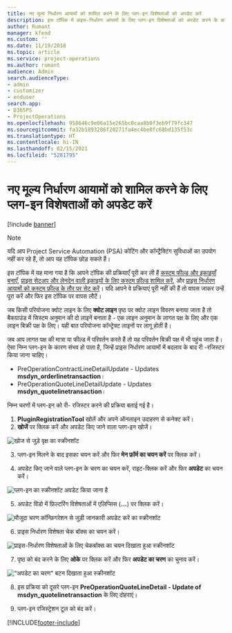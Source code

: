 ```yaml
---
title: नए मूल्य निर्धारण आयामों को शामिल करने के लिए प्लग-इन विशेषताओं को अपडेट करें
description: इस टॉपिक में प्राइस-निर्धारण आयामों के लिए प्लग-इन विशेषताओं को अपडेट करने के बारे में जानकारी प्रदान की गयी है।
author: Rumant
manager: kfend
ms.custom: ''
ms.date: 11/19/2018
ms.topic: article
ms.service: project-operations
ms.author: rumant
audience: Admin
search.audienceType:
- admin
- customizer
- enduser
search.app:
- D365PS
- ProjectOperations
ms.openlocfilehash: 958646c9e06a15e265bc0caa8b0f3eb9f79fc347
ms.sourcegitcommit: fa32b1893286f20271fa4ec4be8fc68bd135f53c
ms.translationtype: HT
ms.contentlocale: hi-IN
ms.lasthandoff: 02/15/2021
ms.locfileid: "5281795"
---
```

# <a name="update-plug-in-attributes-to-include-new-pricing-dimensions"></a>नए मूल्य निर्धारण आयामों को शामिल करने के लिए प्लग-इन विशेषताओं को अपडेट करें

[!include [banner](../includes/psa-now-project-operations.md)]

> [!NOTE]
> यदि आप Project Service Automation (PSA) कोटिंग और कॉन्ट्रैक्टिंग सुविधाओं का उपयोग नहीं कर रहे हैं, तो आप यह टॉपिक छोड़ सकते हैं।

इस टॉपिक में यह माना गया है कि आपने टॉपिक की प्रक्रियाएँ पूरी कर ली हैं [कस्टम फील्ड और इकाइयाँ बनाएँ](create-custom-fields-entities.md), [प्राइस सेटअप और लेनदेन वाली इकाइयों के लिए कस्टम फ़ील्ड शामिल करें](field-references.md), और [प्राइस निर्धारण आयामों को कस्टम फ़ील्ड के तौर पर सेट करें](set-up-pricing-dimensions.md)। यदि आपने वे प्रक्रियाएं पूरी नहीं की हैं तो वापस जाकर उन्हें पूरा करें और फिर इस टॉपिक पर वापस लौटें।

जब किसी परियोजना क्वोट लाइन के लिए **क्वोट लाइन** पृष्ठ पर क्वोट लाइन विवरण बनाया जाता है तो बैकग्राउंड में सिस्टम अनुमान की दो लाइनें बनाता है - एक लाइन अनुमान के लागत पक्ष के लिए और एक लाइन बिक्री पक्ष के लिए। यही बात परियोजना कॉन्ट्रेक्ट लाइनों पर लागू होती है।

जब आप लागत पक्ष की मात्रा या फील्ड में परिवर्तन करते हैं तो यह परिवर्तन बिक्री पक्ष में भी पहुंच जाता है। ऐसा निम्न प्लग-इन के कारण संभव हो पाता है, जिन्हें प्राइस निर्धारण आयामों में बदलाव के बाद री -रजिस्टर किया जाना चाहिए।

- PreOperationContractLineDetailUpdate - Updates **msdyn_orderlinetransaction**।
- PreOperationQuoteLineDetailUpdate - Updates **msdyn_quotelinetransaction**।

निम्न चरणों में प्लग-इन को री- रजिस्टर करने की प्रक्रिया बताई गई है।

1. **PluginRegistrationTool** खोलें और अपने ऑनलाइन उदाहरण से कनेक्ट करें।
2. **खोजें** पर क्लिक करें और अपडेट किए जाने वाला प्लग-इन खोजें।

 ![खोज से जुड़े वृक्ष का स्क्रीनशॉट](media/PRT-1.png)

3. प्लग-इन मिलने के बाद इसका चयन करें और फिर **मेन फ़ॉर्म का चयन करें** पर क्लिक करें।

4. अपडेट किए जाने वाले प्लग-इन के चरण का चयन करें, राइट-क्लिक करें और फिर **अपडेट** का चयन करें।

 ![प्लग-इन का स्क्रीनशॉट अपडेट किया जाना है](media/PRT-2.png)
 
5. अपडेट विंडो में फ़िल्टरिंग विशेषताओं में एलिप्सिस (**...**) पर क्लिक करें।

 ![मौजूदा चरण कॉन्फ़िगरेशन से जुड़ी जानकारी अपडेट करें का स्क्रीनशॉट](media/PRT-3.png)
 
6. प्राइस निर्धारण विशेषता चेक बॉक्स का चयन करें।

 ![प्राइस-निर्धारण विशेषताओं के लिए चेकबॉक्स का चयन दिखाता हुआ स्क्रीनशॉट](media/PRT-4.png)

7. पृष्ठ को बंद करने के लिए **ओके** पर क्लिक करें और फिर **अपडेट का चरण** का चुनाव करें।

 ![“अपडेट का चरण" बटन दिखाता हुआ स्क्रीनशॉट](media/PRT-5.png)
 
8. इस प्रक्रिया को दूसरे प्लग-इन  **PreOperationQuoteLineDetail - Update of msdyn_quotelinetransaction** के लिए दोहराएं।

9. प्लग-इन रजिस्ट्रेशन टूल को बंद करें।



[!INCLUDE[footer-include](../includes/footer-banner.md)]